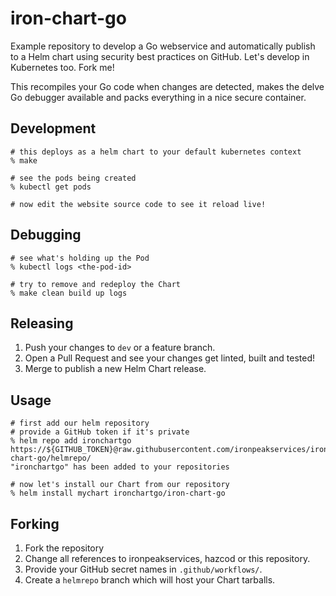 # iron-chart-go

Example repository to develop a Go webservice and automatically publish to a Helm chart using security best practices on GitHub.
Let's develop in Kubernetes too. Fork me!

This recompiles your Go code when changes are detected, makes the delve Go debugger available and packs everything in a nice secure container.

## Development

```shell
# this deploys as a helm chart to your default kubernetes context
% make

# see the pods being created
% kubectl get pods

# now edit the website source code to see it reload live!
```

## Debugging

```shell
# see what's holding up the Pod
% kubectl logs <the-pod-id>

# try to remove and redeploy the Chart
% make clean build up logs
```

## Releasing

1. Push your changes to `dev` or a feature branch.
2. Open a Pull Request and see your changes get linted, built and tested!
3. Merge to publish a new Helm Chart release.

## Usage

```shell
# first add our helm repository
# provide a GitHub token if it's private
% helm repo add ironchartgo https://${GITHUB_TOKEN}@raw.githubusercontent.com/ironpeakservices/iron-chart-go/helmrepo/
"ironchartgo" has been added to your repositories

# now let's install our Chart from our repository
% helm install mychart ironchartgo/iron-chart-go
```

## Forking

1. Fork the repository
2. Change all references to ironpeakservices, hazcod or this repository.
3. Provide your GitHub secret names in `.github/workflows/`.
4. Create a `helmrepo` branch which will host your Chart tarballs.
